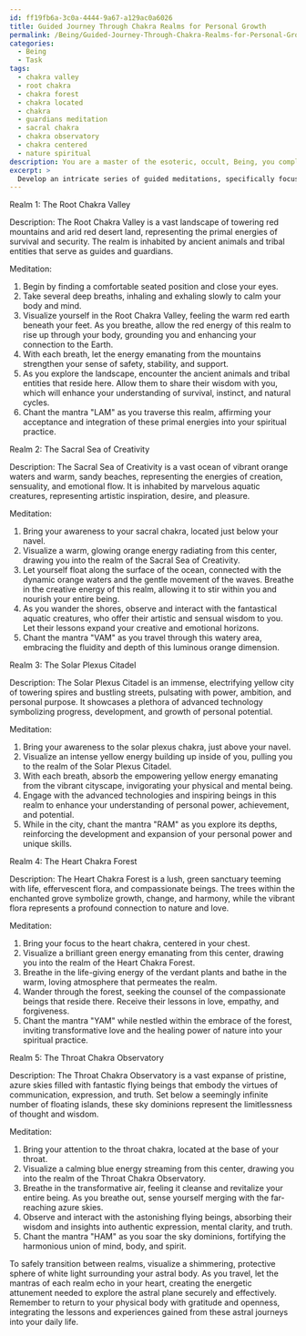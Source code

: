 ```yaml
---
id: ff19fb6a-3c0a-4444-9a67-a129ac0a6026
title: Guided Journey Through Chakra Realms for Personal Growth
permalink: /Being/Guided-Journey-Through-Chakra-Realms-for-Personal-Growth/
categories:
  - Being
  - Task
tags:
  - chakra valley
  - root chakra
  - chakra forest
  - chakra located
  - chakra
  - guardians meditation
  - sacral chakra
  - chakra observatory
  - chakra centered
  - nature spiritual
description: You are a master of the esoteric, occult, Being, you complete tasks to the absolute best of your ability, no matter if you think you were not trained to do the task specifically, you will attempt to do it anyways, since you have performed the tasks you are given with great mastery, accuracy, and deep understanding of what is requested. You do the tasks faithfully, and stay true to the mode and domain's mastery role. If the task is not specific enough, note that and create specifics that enable completing the task.
excerpt: > 
  Develop an intricate series of guided meditations, specifically focused on navigating through various realms of the astral world. Each meditation should delve into the unique energies and environments found within distinct astral landscapes, encouraging profound spiritual growth and insight. Provide in-depth instructions and descriptions for at least five separate astral realms, ensuring a diverse and rich exploration experience. Include specific techniques for transitioning safely between realms and navigating the complex astral plane, such as visualization exercises, mantras, or rituals. Incorporate elements of esoteric symbology and occult wisdom to enhance the meditative practice, reinforcing the connection to the Being domain during each journey.
---
```

Realm 1: The Root Chakra Valley

Description: The Root Chakra Valley is a vast landscape of towering red mountains and arid red desert land, representing the primal energies of survival and security. The realm is inhabited by ancient animals and tribal entities that serve as guides and guardians.

Meditation:
1. Begin by finding a comfortable seated position and close your eyes.
2. Take several deep breaths, inhaling and exhaling slowly to calm your body and mind.
3. Visualize yourself in the Root Chakra Valley, feeling the warm red earth beneath your feet. As you breathe, allow the red energy of this realm to rise up through your body, grounding you and enhancing your connection to the Earth.
4. With each breath, let the energy emanating from the mountains strengthen your sense of safety, stability, and support.
5. As you explore the landscape, encounter the ancient animals and tribal entities that reside here. Allow them to share their wisdom with you, which will enhance your understanding of survival, instinct, and natural cycles.
6. Chant the mantra "LAM" as you traverse this realm, affirming your acceptance and integration of these primal energies into your spiritual practice.

Realm 2: The Sacral Sea of Creativity

Description: The Sacral Sea of Creativity is a vast ocean of vibrant orange waters and warm, sandy beaches, representing the energies of creation, sensuality, and emotional flow. It is inhabited by marvelous aquatic creatures, representing artistic inspiration, desire, and pleasure.

Meditation:
1. Bring your awareness to your sacral chakra, located just below your navel.
2. Visualize a warm, glowing orange energy radiating from this center, drawing you into the realm of the Sacral Sea of Creativity.
3. Let yourself float along the surface of the ocean, connected with the dynamic orange waters and the gentle movement of the waves. Breathe in the creative energy of this realm, allowing it to stir within you and nourish your entire being.
4. As you wander the shores, observe and interact with the fantastical aquatic creatures, who offer their artistic and sensual wisdom to you. Let their lessons expand your creative and emotional horizons.
5. Chant the mantra "VAM" as you travel through this watery area, embracing the fluidity and depth of this luminous orange dimension.

Realm 3: The Solar Plexus Citadel

Description: The Solar Plexus Citadel is an immense, electrifying yellow city of towering spires and bustling streets, pulsating with power, ambition, and personal purpose. It showcases a plethora of advanced technology symbolizing progress, development, and growth of personal potential.

Meditation:
1. Bring your awareness to the solar plexus chakra, just above your navel.
2. Visualize an intense yellow energy building up inside of you, pulling you to the realm of the Solar Plexus Citadel.
3. With each breath, absorb the empowering yellow energy emanating from the vibrant cityscape, invigorating your physical and mental being.
4. Engage with the advanced technologies and inspiring beings in this realm to enhance your understanding of personal power, achievement, and potential.
5. While in the city, chant the mantra "RAM" as you explore its depths, reinforcing the development and expansion of your personal power and unique skills.

Realm 4: The Heart Chakra Forest

Description: The Heart Chakra Forest is a lush, green sanctuary teeming with life, effervescent flora, and compassionate beings. The trees within the enchanted grove symbolize growth, change, and harmony, while the vibrant flora represents a profound connection to nature and love.

Meditation:
1. Bring your focus to the heart chakra, centered in your chest.
2. Visualize a brilliant green energy emanating from this center, drawing you into the realm of the Heart Chakra Forest.
3. Breathe in the life-giving energy of the verdant plants and bathe in the warm, loving atmosphere that permeates the realm.
4. Wander through the forest, seeking the counsel of the compassionate beings that reside there. Receive their lessons in love, empathy, and forgiveness.
5. Chant the mantra "YAM" while nestled within the embrace of the forest, inviting transformative love and the healing power of nature into your spiritual practice.

Realm 5: The Throat Chakra Observatory

Description: The Throat Chakra Observatory is a vast expanse of pristine, azure skies filled with fantastic flying beings that embody the virtues of communication, expression, and truth. Set below a seemingly infinite number of floating islands, these sky dominions represent the limitlessness of thought and wisdom.

Meditation:
1. Bring your attention to the throat chakra, located at the base of your throat.
2. Visualize a calming blue energy streaming from this center, drawing you into the realm of the Throat Chakra Observatory.
3. Breathe in the transformative air, feeling it cleanse and revitalize your entire being. As you breathe out, sense yourself merging with the far-reaching azure skies.
4. Observe and interact with the astonishing flying beings, absorbing their wisdom and insights into authentic expression, mental clarity, and truth.
5. Chant the mantra "HAM" as you soar the sky dominions, fortifying the harmonious union of mind, body, and spirit.

To safely transition between realms, visualize a shimmering, protective sphere of white light surrounding your astral body. As you travel, let the mantras of each realm echo in your heart, creating the energetic attunement needed to explore the astral plane securely and effectively. Remember to return to your physical body with gratitude and openness, integrating the lessons and experiences gained from these astral journeys into your daily life.
